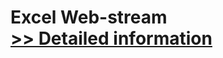 # Excel Web-stream<br />[>> Detailed information](https://secure.shareit.com/shareit/product.html?productid=300305786&affiliateid=200057808)